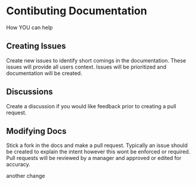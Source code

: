 # Contibuting Documentation  
How YOU can help

## Creating Issues
Create new issues to identify short comings in the documentation.  These issues will provide all users context.  Issues will be prioritized and documentation will be created.

## Discussions
Create a discussion if you would like feedback prior to creating a pull request.

## Modifying Docs

Stick a fork in the docs and make a pull request.  Typically an issue should be created to explain the intent however this wont be enforced or required.  Pull requests will be reviewed by a manager and approved or edited for accuracy.

another change

